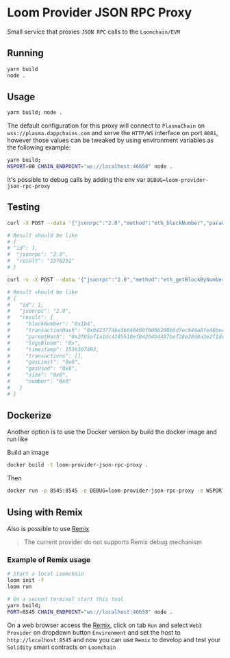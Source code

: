 # Loom Provider JSON RPC Proxy

Small service that proxies `JSON RPC` calls to the `Loomchain/EVM`

## Running

```bash
yarn build
node .
```

## Usage

```bash
yarn build; node .
```

The default configuration for this proxy will connect to `PlasmaChain` on `wss://plasma.dappchains.com` and serve the `HTTP/WS` interface on port `8081`, however those values can be tweaked by using environment variables as the following example:

```bash
yarn build;
WSPORT=80 CHAIN_ENDPOINT="ws://localhost:46658" node .
```

It's possible to debug calls by adding the env var `DEBUG=loom-provider-json-rpc-proxy`

## Testing

```bash
curl -X POST --data '{"jsonrpc":"2.0","method":"eth_blockNumber","params":[],"id":1}' localhost:8080 | jq

# Result should be like
# {
# "id": 1,
#  "jsonrpc": "2.0",
#  "result": "1578251"
# }
```

```bash
curl -v -X POST --data '{"jsonrpc":"2.0","method":"eth_getBlockByNumber","params":["0x1b4", true],"id":1}' localhost:8080 | jq

# Result should be like
# {
#   "id": 1,
#   "jsonrpc": "2.0",
#   "result": {
#     "blockNumber": "0x1b4",
#     "transactionHash": "0x0423774be3b040400f000b200b6d7ec948a0fe48bec232b5f196e2fdb2b20859",
#     "parentHash": "0x2f85af1a1dc4285510ef84204b4487bef28e2838a3e2f1dea3943bf71c063c28",
#     "logsBloom": "0x",
#     "timestamp": 1536307493,
#     "transactions": [],
#     "gasLimit": "0x0",
#     "gasUsed": "0x0",
#     "size": "0x0",
#     "number": "0x0"
#   }
# }
```

## Dockerize

Another option is to use the Docker version by build the docker image and run like

Build an image

```bash
docker build -t loom-provider-json-rpc-proxy .
```

Then

```bash
docker run -p 8545:8545 -e DEBUG=loom-provider-json-rpc-proxy -e WSPORT=8545 -e CHAIN_ENDPOINT=ws://192.168.100.23:46658 loom-provider-json-rpc-proxy
```

## Using with Remix

Also is possible to use [Remix](https://remix.ethereum.org)

> The current provider do not supports Remix debug mechanism

### Example of Remix usage

```bash
# Start a local Loomchain
loom init -f
loom run
```

```bash
# On a second terminal start this tool
yarn build;
PORT=8545 CHAIN_ENDPOINT="ws://localhost:46658" node .
```

On a web browser access the [Remix](https://remix.ethereum.org), click on tab `Run` and select `Web3 Provider` on dropdown button `Environment` and set the host to `http://localhost:8545` and now you can use `Remix` to develop and test your `Solidity` smart contracts on `Loomchain`
